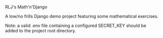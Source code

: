 RLJ's Math'n'Django

A low/no frills Django demo project featuring some mathematical exercises.

Note: a valid .env file containing a configured SECRET_KEY should be added to the project root directory.
